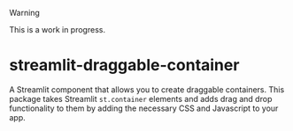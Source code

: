 >[!WARNING]
> This is a work in progress. 


# streamlit-draggable-container

A Streamlit component that allows you to create draggable containers. This package takes Streamlit `st.container` elements and adds drag and drop functionality to them by adding the necessary CSS and Javascript to your app.